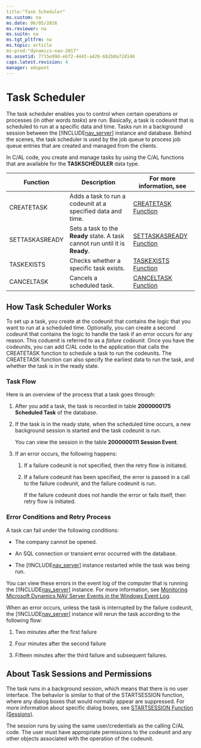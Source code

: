 ```yaml
---
title:"Task Scheduler"
ms.custom: na
ms.date: 06/05/2016
ms.reviewer: na
ms.suite: na
ms.tgt_pltfrm: na
ms.topic: article
ms-prod:"dynamics-nav-2017"
ms.assetid: 7715e99d-ebf2-4443-a426-6b2b0a72d148
caps.latest.revision: 4
manager: edupont
---
```

# Task Scheduler
The task scheduler enables you to control when certain operations or processes \(in other words *tasks*\) are run. Basically, a task is codeunit that is scheduled to run at a specific data and time. Tasks run in a background session between the [!INCLUDE[nav_server](includes/nav_server_md.md)] instance and database. Behind the scenes, the task scheduler is used by the job queue to process job queue entries that are created and managed from the clients.  
  
 In C\/AL code, you create and manage tasks by using the C\/AL functions that are available for the **TASKSCHEDULER** data type.  
  
|Function|Description|For more information, see|  
|--------------|-----------------|-------------------------------|  
|CREATETASK|Adds a task to run a codeunit at a specified data and time.|[CREATETASK Function](CREATETASK-Function.md)|  
|SETTASKASREADY|Sets a task to the **Ready** state. A task cannot run until it is **Ready**.|[SETTASKASREADY Function](SETTASKASREADY-Function.md)|  
|TASKEXISTS|Checks whether a specific task exists.|[TASKEXISTS Function](TASKEXISTS-Function.md)|  
|CANCELTASK|Cancels a scheduled task.|[CANCELTASK Function](CANCELTASK-Function.md)|  
  
## How Task Scheduler Works  
 To set up a task, you create at the codeunit that contains the logic that you want to run at a scheduled time. Optionally, you can create a second codeunit that contains the logic to handle the task if an error occurs for any reason. This coduenit is referred to as a *failure codeunit*. Once you have the codeunits, you can add C\/AL code to the application that calls the CREATETASK function to schedule a task to run the codeunits. The CREATETASK function can also specify the earliest data to run the task, and whether the task is in the ready state.  
  
### Task Flow  
 Here is an overview of the process that a task goes through:  
  
1.  After you add a task, the task is recorded in table **2000000175 Scheduled Task** of the database.  
  
2.  If the task is in the ready state, when the scheduled time occurs, a new background session is started and the task codeunit is run.  
  
     You can view the session in the table **2000000111 Session Event**.  
  
3.  If an error occurs, the following happens:  
  
    1.  If a failure codeunit is not specified, then the retry flow is initiated.  
  
    2.  If a failure codeunit has been specified, the error is passed in a call to the failure codeunit, and the failure codeunit is run.  
  
         If the failure codeunit does not handle the error or fails itself, then retry flow is initiated.  
  
### Error Conditions and Retry Process  
 A task can fail under the following conditions:  
  
-   The company cannot be opened.  
  
-   An SQL connection or transient error occurred with the database.  
  
-   The [!INCLUDE[nav_server](includes/nav_server_md.md)] instance restarted while the task was being run.  
  
 You can view these errors in the event log of the computer that is running the [!INCLUDE[nav_server](includes/nav_server_md.md)] instance. For more information, see [Monitoring Microsoft Dynamics NAV Server Events in the Windows Event Log](Monitoring-Microsoft-Dynamics-NAV-Server-Events-in-the-Windows-Event-Log.md).  
  
 When an error occurs, unless the task is interrupted by the failure codeunit, the [!INCLUDE[nav_server](includes/nav_server_md.md)] instance will rerun the task according to the following flow:  
  
1.  Two minutes after the first failure  
  
2.  Four minutes after the second failure  
  
3.  Fifteen minutes after the third failure and subsequent failures.  
  
## About Task Sessions and Permissions  
 The task runs in a background session, which means that there is no user interface. The behavior is similar to that of the STARTSESSION function, where any dialog boxes that would normally appear are suppressed. For more information about specific dialog boxes, see [STARTSESSION Function \(Sessions\)](STARTSESSION-Function--Sessions-.md).  
  
 The session runs by using the same user\/credentials as the calling C\/AL code. The user must have appropriate permissions to the codeunit and any other objects associated with the operation of the codeunit.